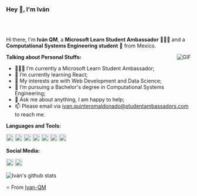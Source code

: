 ### Hey 👋, I'm Iván

<br />
<br />

Hi there, I'm **Iván QM**, a **Microsoft Learn Student Ambassador** 👨🏽‍💻 and a **Computational Systems Engineering student** 🚀 from Mexico.

  <img align="right" alt="GIF" src="https://i.pinimg.com/originals/e4/26/70/e426702edf874b181aced1e2fa5c6cde.gif" />

**Talking about Personal Stuffs:**

- 👨🏽‍💻 I’m currently a Microsoft Learn Student Ambassador;
- 🌱 I’m currently learning React; 
- 🤔 My interests are with Web Development and Data Science;
- 💼 I’m pursuing a Bachelor's degree in Computational Systems Engineering;
- 💬 Ask me about anything, I am happy to help;
- 📫 Please email via ivan.quinteromaldonado@studentambassadors.com to reach me.


**Languages and Tools:**  

<code><img height="20" src="https://cdn.svgporn.com/logos/javascript.svg"></code>
<code><img height="20" src="https://cdn.svgporn.com/logos/react.svg"></code>
<code><img height="20" src="https://cdn.svgporn.com/logos/nodejs-icon.svg"></code>
<code><img height="20" src="https://cdn.svgporn.com/logos/mongodb.svg"></code>
<code><img height="20" src="https://cdn.svgporn.com/logos/github-icon.svg"></code>
<code><img height="20" src="https://cdn.svgporn.com/logos/git-icon.svg"></code>
<code><img height="20" src="https://cdn.svgporn.com/logos/python.svg"></code>


**Social Media:**  

<code><a href="https://twitter.com/ivanqm_"><img height="20" src="https://cdn.svgporn.com/logos/twitter.svg"></a></code>
<code><a href="https://medium.com/@ivanqm"><img height="20" src="https://cdn.svgporn.com/logos/medium.svg"></a></code>

![Iván's github stats](https://github-readme-stats.vercel.app/api?username=ivan-qm&show_icons=true&hide_border=true)

⭐️ From [Ivan-QM](https://github.com/Ivan-QM)
